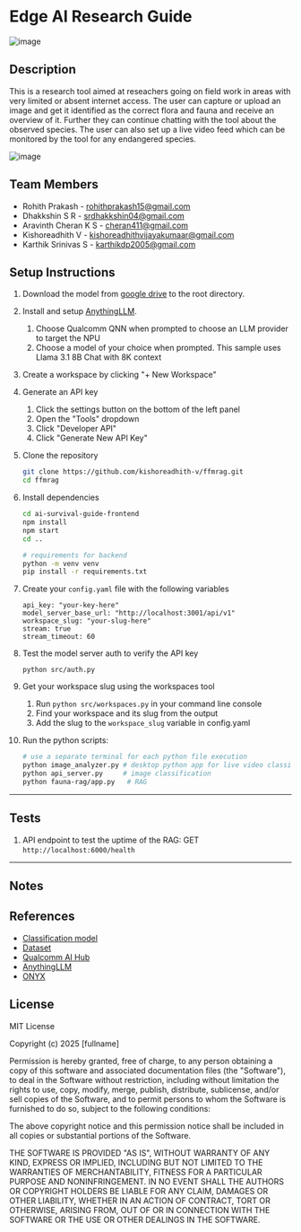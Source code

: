 # Edge AI Research Guide
![image](https://github.com/user-attachments/assets/4c19f18b-2543-41f4-9c07-f1fe69db06c1)

## Description
This is a research tool aimed at reseachers going on field work in areas with very limited or absent internet access. The user can capture or upload an image and get it identified as the correct flora and fauna and receive an overview of it. Further they can continue chatting with the tool about the observed species. The user can also set up a live video feed which can be  monitored by the tool for any endangered species. 

![image](https://github.com/user-attachments/assets/ce5ffb2b-f862-4261-b26e-d6a1ae12d41c)


## Team Members
- Rohith Prakash - rohithprakash15@gmail.com
- ⁠Dhakkshin S R - srdhakkshin04@gmail.com    
- ⁠Aravinth Cheran K S -  cheran411@gmail.com    
- ⁠⁠Kishoreadhith V - kishoreadhithvijayakumaar@gmail.com    
- ⁠Karthik Srinivas S - karthikdp2005@gmail.com      


## Setup Instructions

1. Download the model from [google drive](https://drive.google.com/file/d/1f3AkEWWUSQCLbPQVh3DS2iCRYn-ZUjxO/view?usp=sharing) to the root directory.
2. Install and setup [AnythingLLM](https://anythingllm.com/).
    1. Choose Qualcomm QNN when prompted to choose an LLM provider to target the NPU
    2. Choose a model of your choice when prompted. This sample uses Llama 3.1 8B Chat with 8K context
2. Create a workspace by clicking "+ New Workspace"
3. Generate an API key
    1. Click the settings button on the bottom of the left panel
    2. Open the "Tools" dropdown
    3. Click "Developer API"
    4. Click "Generate New API Key"
4. Clone the repository
   ```bash
   git clone https://github.com/kishoreadhith-v/ffmrag.git
   cd ffmrag
   ```

5. Install dependencies
   ```bash
   cd ai-survival-guide-frontend
   npm install
   npm start
   cd ..
   
   # requirements for backend
   python -m venv venv
   pip install -r requirements.txt 
   ```

6. Create your `config.yaml` file with the following variables
    ```
    api_key: "your-key-here"
    model_server_base_url: "http://localhost:3001/api/v1"
    workspace_slug: "your-slug-here"
    stream: true
    stream_timeout: 60
    ```
7. Test the model server auth to verify the API key
    ```
    python src/auth.py
    ```
8. Get your workspace slug using the workspaces tool
    1. Run ```python src/workspaces.py``` in your command line console
    2. Find your workspace and its slug from the output
    3. Add the slug to the `workspace_slug` variable in config.yaml
9. Run the python scripts:
   ```bash
   # use a separate terminal for each python file execution
   python image_analyzer.py # desktop python app for live video classification
   python api_server.py     # image classification
   python fauna-rag/app.py   # RAG
    ```
---
## Tests
1. API endpoint to test the uptime of the RAG: GET `http://localhost:6000/health`
---
## Notes

## References
- [Classification model](https://huggingface.co/timm/vit_large_patch14_clip_336.laion2b_ft_augreg_inat21)
- [Dataset](https://www.kaggle.com/c/inaturalist-2021)
- [Qualcomm AI Hub](https://aihub.qualcomm.com/models)
- [AnythingLLM](https://anythingllm.com/)
- [ONYX](https://onnx.ai/onnx/)

## License

MIT License

Copyright (c) 2025 [fullname]

Permission is hereby granted, free of charge, to any person obtaining a copy
of this software and associated documentation files (the "Software"), to deal
in the Software without restriction, including without limitation the rights
to use, copy, modify, merge, publish, distribute, sublicense, and/or sell
copies of the Software, and to permit persons to whom the Software is
furnished to do so, subject to the following conditions:

The above copyright notice and this permission notice shall be included in all
copies or substantial portions of the Software.

THE SOFTWARE IS PROVIDED "AS IS", WITHOUT WARRANTY OF ANY KIND, EXPRESS OR
IMPLIED, INCLUDING BUT NOT LIMITED TO THE WARRANTIES OF MERCHANTABILITY,
FITNESS FOR A PARTICULAR PURPOSE AND NONINFRINGEMENT. IN NO EVENT SHALL THE
AUTHORS OR COPYRIGHT HOLDERS BE LIABLE FOR ANY CLAIM, DAMAGES OR OTHER
LIABILITY, WHETHER IN AN ACTION OF CONTRACT, TORT OR OTHERWISE, ARISING FROM,
OUT OF OR IN CONNECTION WITH THE SOFTWARE OR THE USE OR OTHER DEALINGS IN THE
SOFTWARE.
